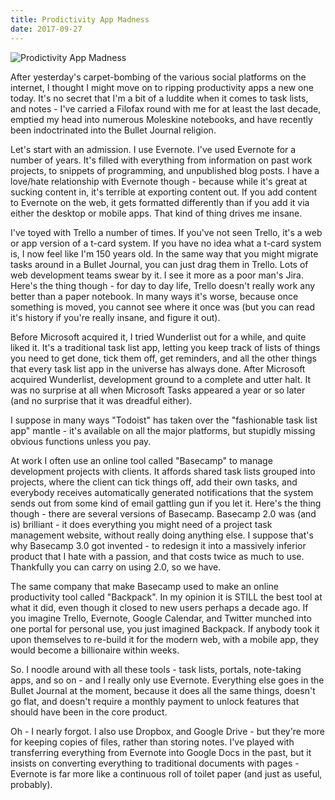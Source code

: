 ```yaml
---
title: Prodictivity App Madness
date: 2017-09-27
---
```


![Prodictivity App Madness](https://source.unsplash.com/gp8BLyaTaA0/1600x900)

After yesterday's carpet-bombing of the various social platforms on the internet, I thought I might move on to ripping productivity apps a new one today. It's no secret that I'm a bit of a luddite when it comes to task lists, and notes - I've carried a Filofax round with me for at least the last decade, emptied my head into numerous Moleskine notebooks, and have recently been indoctrinated into the Bullet Journal religion.

Let's start with an admission. I use Evernote. I've used Evernote for a number of years. It's filled with everything from information on past work projects, to snippets of programming, and unpublished blog posts. I have a love/hate relationship with Evernote though - because while it's great at sucking content in, it's terrible at exporting content out. If you add content to Evernote on the web, it gets formatted differently than if you add it via either the desktop or mobile apps. That kind of thing drives me insane.

I've toyed with Trello a number of times. If you've not seen Trello, it's a web or app version of a t-card system. If you have no idea what a t-card system is, I now feel like I'm 150 years old. In the same way that you might migrate tasks around in a Bullet Journal, you can just drag them in Trello. Lots of web development teams swear by it. I see it more as a poor man's Jira. Here's the thing though - for day to day life, Trello doesn't really work any better than a paper notebook. In many ways it's worse, because once something is moved, you cannot see where it once was (but you can read it's history if you're really insane, and figure it out).

Before Microsoft acquired it, I tried Wunderlist out for a while, and quite liked it. It's a traditional task list app, letting you keep track of lists of things you need to get done, tick them off, get reminders, and all the other things that every task list app in the universe has always done. After Microsoft acquired Wunderlist, development ground to a complete and utter halt. It was no surprise at all when Microsoft Tasks appeared a year or so later (and no surprise that it was dreadful either).

I suppose in many ways "Todoist" has taken over the "fashionable task list app" mantle - it's available on all the major platforms, but stupidly missing obvious functions unless you pay.

At work I often use an online tool called "Basecamp" to manage development projects with clients. It affords shared task lists grouped into projects, where the client can tick things off, add their own tasks, and everybody receives automatically generated notifications that the system sends out from some kind of email gattling gun if you let it. Here's the thing though - there are several versions of Basecamp. Basecamp 2.0 was (and is) brilliant - it does everything you might need of a project task management website, without really doing anything else. I suppose that's why Basecamp 3.0 got invented - to redesign it into a massively inferior product that I hate with a passion, and that costs twice as much to use. Thankfully you can carry on using 2.0, so we have.

The same company that make Basecamp used to make an online productivity tool called "Backpack". In my opinion it is STILL the best tool at what it did, even though it closed to new users perhaps a decade ago. If you imagine Trello, Evernote, Google Calendar, and Twitter munched into one portal for personal use, you just imagined Backpack. If anybody took it upon themselves to re-build it for the modern web, with a mobile app, they would become a billionaire within weeks.

So. I noodle around with all these tools - task lists, portals, note-taking apps, and so on - and I really only use Evernote. Everything else goes in the Bullet Journal at the moment, because it does all the same things, doesn't go flat, and doesn't require a monthly payment to unlock features that should have been in the core product.

Oh - I nearly forgot. I also use Dropbox, and Google Drive - but they're more for keeping copies of files, rather than storing notes. I've played with transferring everything from Evernote into Google Docs in the past, but it insists on converting everything to traditional documents with pages - Evernote is far more like a continuous roll of toilet paper (and just as useful, probably).